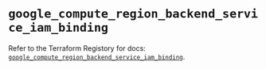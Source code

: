 # `google_compute_region_backend_service_iam_binding`

Refer to the Terraform Registory for docs: [`google_compute_region_backend_service_iam_binding`](https://www.terraform.io/docs/providers/google-beta/r/google_compute_region_backend_service_iam_binding).
